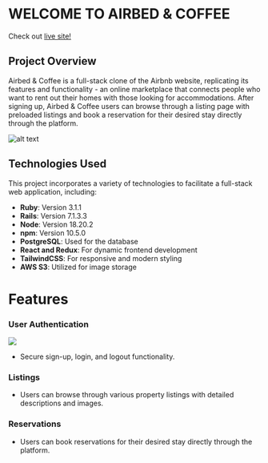 # WELCOME TO AIRBED & COFFEE

Check out [live site!](https://airbed-n-coffee.onrender.com/)

## Project Overview
Airbed & Coffee is a full-stack clone of the Airbnb website, replicating its features and functionality - an online marketplace that connects people who want to rent out their homes with those looking for accommodations. After signing up, Airbed & Coffee users can browse through a listing page with preloaded listings and book a reservation for their desired stay directly through the platform.

![alt text](https://github.com/edison4354/airbed-n-coffee/blob/main/public/homepage.png?raw=true)

## Technologies Used
This project incorporates a variety of technologies to facilitate a full-stack web application, including:

- **Ruby**: Version 3.1.1
- **Rails**: Version 7.1.3.3
- **Node**: Version 18.20.2
- **npm**: Version 10.5.0
- **PostgreSQL**: Used for the database
- **React and Redux**: For dynamic frontend development
- **TailwindCSS**: For responsive and modern styling
- **AWS S3**: Utilized for image storage

# Features

### User Authentication
![](https://github.com/edison4354/airbed-n-coffee/blob/main/public/sample.gif)
- Secure sign-up, login, and logout functionality.


### Listings
- Users can browse through various property listings with detailed descriptions and images.
  
### Reservations
- Users can book reservations for their desired stay directly through the platform.
